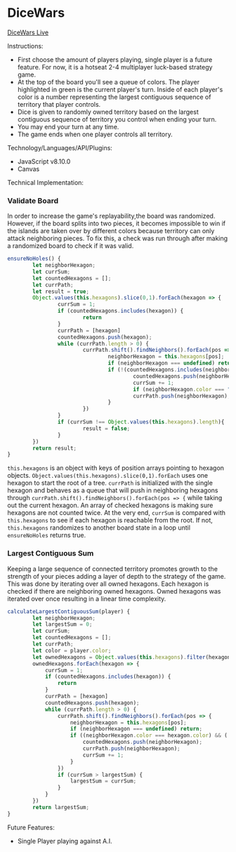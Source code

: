# DiceWars

[DiceWars Live](https://hxie3.github.io/dice-wars/dist/)

Instructions:
- First choose the amount of players playing, single player is a future feature. For now, it is a hotseat 2-4 multiplayer luck-based strategy game.
- At the top of the board you'll see a queue of colors. The player highlighted in green is the current player's turn. Inside of each player's color is a number representing the largest contiguous sequence of territory that player controls.
- Dice is given to randomly owned territory based on the largest contiguous sequence of territory you control when ending your turn. 
- You may end your turn at any time.
- The game ends when one player controls all territory.

Technology/Languages/API/Plugins:
- JavaScript v8.10.0
- Canvas

Technical Implementation: 
### Validate Board

In order to increase the game's replayability,the board was randomized. However, if the board splits into two pieces, it becomes impossible to win if the islands are taken over by different colors because territory can only attack neighboring pieces. To fix this, a check was run through after making a randomized board to check if it was valid.

```javascript
ensureNoHoles() {
        let neighborHexagon;
        let currSum;
        let countedHexagons = [];
        let currPath;
        let result = true;
        Object.values(this.hexagons).slice(0,1).forEach(hexagon => {
                currSum = 1;
                if (countedHexagons.includes(hexagon)) {
                        return
                }
                currPath = [hexagon]
                countedHexagons.push(hexagon);
                while (currPath.length > 0) {
                        currPath.shift().findNeighbors().forEach(pos => {
                                neighborHexagon = this.hexagons[pos];
                                if (neighborHexagon === undefined) return;
                                if (!(countedHexagons.includes(neighborHexagon))) {
                                        countedHexagons.push(neighborHexagon);
                                        currSum += 1;
                                        if (neighborHexagon.color === "transparent") return
                                        currPath.push(neighborHexagon);
                                }
                        })
                }
                if (currSum !== Object.values(this.hexagons).length){
                        result = false;
                }
        })
        return result;
}
```
`this.hexagons` is an object with keys of position arrays pointing to hexagon objects. `Object.values(this.hexagons).slice(0,1).forEach` uses one hexagon to start the root of a tree.
`currPath` is initialized with the single hexagon and behaves as a queue that will push in neighboring hexagons through `currPath.shift().findNeighbors().forEach(pos => {` while taking out the current hexagon. An array of checked hexagons is making sure hexagons are not counted twice. At the very end, `currSum` is compared with `this.hexagons` to see if each hexagon is reachable from the root. If not, `this.hexagons` randomizes to another board state in a loop until `ensureNoHoles` returns true.

### Largest Contiguous Sum
Keeping a large sequence of connected territory promotes growth to the strength of your pieces adding a layer of depth to the strategy of the game. This was done by iterating over all owned hexagons. Each hexagon is checked if there are neighboring owned hexagons. Owned hexagons was iterated over once resulting in a linear time complexity.
```javascript
calculateLargestContiguousSum(player) {
        let neighborHexagon;
        let largestSum = 0;
        let currSum;
        let countedHexagons = [];
        let currPath;
        let color = player.color;
        let ownedHexagons = Object.values(this.hexagons).filter(hexagon => hexagon.color === color);                
        ownedHexagons.forEach(hexagon => {
            currSum = 1;    
            if (countedHexagons.includes(hexagon)) {
                return
            }
            currPath = [hexagon]
            countedHexagons.push(hexagon);
            while (currPath.length > 0) {
                currPath.shift().findNeighbors().forEach(pos => { 
                    neighborHexagon = this.hexagons[pos];
                    if (neighborHexagon === undefined) return;
                    if ((neighborHexagon.color === hexagon.color) && (!(countedHexagons.includes(neighborHexagon)))) {
                        countedHexagons.push(neighborHexagon);
                        currPath.push(neighborHexagon);
                        currSum += 1;
                    }
                })
                if (currSum > largestSum) {
                    largestSum = currSum;
                }
            }
        })
        return largestSum;
}
```
Future Features:
- Single Player playing against A.I.
